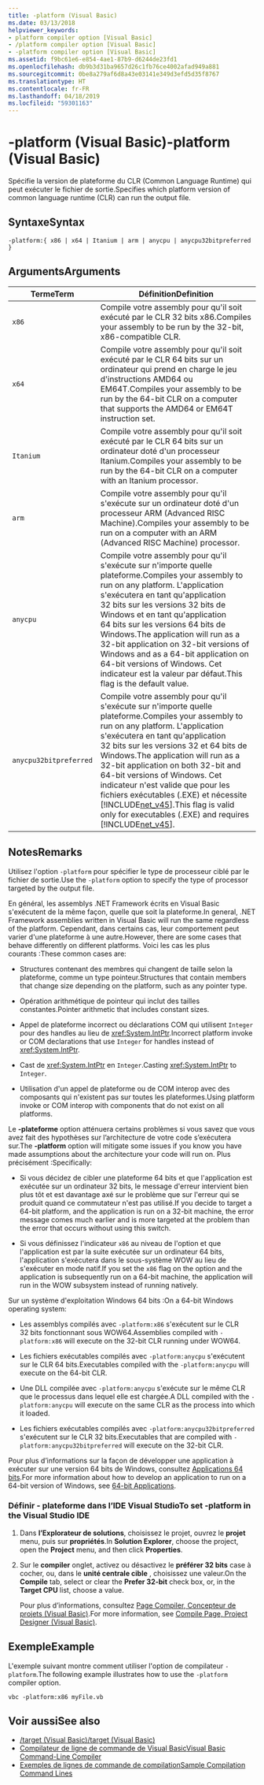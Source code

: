 ```yaml
---
title: -platform (Visual Basic)
ms.date: 03/13/2018
helpviewer_keywords:
- platform compiler option [Visual Basic]
- /platform compiler option [Visual Basic]
- -platform compiler option [Visual Basic]
ms.assetid: f9bc61e6-e854-4ae1-87b9-d6244de23fd1
ms.openlocfilehash: db9b3d31ba9657d26c1fb76ce4002afad949a881
ms.sourcegitcommit: 0be8a279af6d8a43e03141e349d3efd5d35f8767
ms.translationtype: HT
ms.contentlocale: fr-FR
ms.lasthandoff: 04/18/2019
ms.locfileid: "59301163"
---
```

# <a name="-platform-visual-basic"></a><span data-ttu-id="606f2-102">-platform (Visual Basic)</span><span class="sxs-lookup"><span data-stu-id="606f2-102">-platform (Visual Basic)</span></span>
<span data-ttu-id="606f2-103">Spécifie la version de plateforme du CLR (Common Language Runtime) qui peut exécuter le fichier de sortie.</span><span class="sxs-lookup"><span data-stu-id="606f2-103">Specifies which platform version of common language runtime (CLR) can run the output file.</span></span>  
  
## <a name="syntax"></a><span data-ttu-id="606f2-104">Syntaxe</span><span class="sxs-lookup"><span data-stu-id="606f2-104">Syntax</span></span>  
  
```  
-platform:{ x86 | x64 | Itanium | arm | anycpu | anycpu32bitpreferred }  
```  
  
## <a name="arguments"></a><span data-ttu-id="606f2-105">Arguments</span><span class="sxs-lookup"><span data-stu-id="606f2-105">Arguments</span></span>  
  
|<span data-ttu-id="606f2-106">Terme</span><span class="sxs-lookup"><span data-stu-id="606f2-106">Term</span></span>|<span data-ttu-id="606f2-107">Définition</span><span class="sxs-lookup"><span data-stu-id="606f2-107">Definition</span></span>|  
|---|---|  
|`x86`|<span data-ttu-id="606f2-108">Compile votre assembly pour qu'il soit exécuté par le CLR 32 bits x86.</span><span class="sxs-lookup"><span data-stu-id="606f2-108">Compiles your assembly to be run by the 32-bit, x86-compatible CLR.</span></span>|  
|`x64`|<span data-ttu-id="606f2-109">Compile votre assembly pour qu'il soit exécuté par le CLR 64 bits sur un ordinateur qui prend en charge le jeu d'instructions AMD64 ou EM64T.</span><span class="sxs-lookup"><span data-stu-id="606f2-109">Compiles your assembly to be run by the 64-bit CLR on a computer that supports the AMD64 or EM64T instruction set.</span></span>|  
|`Itanium`|<span data-ttu-id="606f2-110">Compile votre assembly pour qu'il soit exécuté par le CLR 64 bits sur un ordinateur doté d'un processeur Itanium.</span><span class="sxs-lookup"><span data-stu-id="606f2-110">Compiles your assembly to be run by the 64-bit CLR on a computer with an Itanium processor.</span></span>|  
|`arm`|<span data-ttu-id="606f2-111">Compile votre assembly pour qu'il s'exécute sur un ordinateur doté d'un processeur ARM (Advanced RISC Machine).</span><span class="sxs-lookup"><span data-stu-id="606f2-111">Compiles your assembly to be run on a computer with an ARM (Advanced RISC Machine) processor.</span></span>|  
|`anycpu`|<span data-ttu-id="606f2-112">Compile votre assembly pour qu'il s'exécute sur n'importe quelle plateforme.</span><span class="sxs-lookup"><span data-stu-id="606f2-112">Compiles your assembly to run on any platform.</span></span> <span data-ttu-id="606f2-113">L'application s'exécutera en tant qu'application 32 bits sur les versions 32 bits de Windows et en tant qu'application 64 bits sur les versions 64 bits de Windows.</span><span class="sxs-lookup"><span data-stu-id="606f2-113">The application will run as a 32-bit application on 32-bit versions of Windows and as a 64-bit application on 64-bit versions of Windows.</span></span> <span data-ttu-id="606f2-114">Cet indicateur est la valeur par défaut.</span><span class="sxs-lookup"><span data-stu-id="606f2-114">This flag is the default value.</span></span>|  
|`anycpu32bitpreferred`|<span data-ttu-id="606f2-115">Compile votre assembly pour qu'il s'exécute sur n'importe quelle plateforme.</span><span class="sxs-lookup"><span data-stu-id="606f2-115">Compiles your assembly to run on any platform.</span></span> <span data-ttu-id="606f2-116">L'application s'exécutera en tant qu'application 32 bits sur les versions 32 et 64 bits de Windows.</span><span class="sxs-lookup"><span data-stu-id="606f2-116">The application will run as a 32-bit application on both 32-bit and 64-bit versions of Windows.</span></span> <span data-ttu-id="606f2-117">Cet indicateur n'est valide que pour les fichiers exécutables (.EXE) et nécessite [!INCLUDE[net_v45](~/includes/net-v45-md.md)].</span><span class="sxs-lookup"><span data-stu-id="606f2-117">This flag is valid only for executables (.EXE) and requires [!INCLUDE[net_v45](~/includes/net-v45-md.md)].</span></span>|  
  
## <a name="remarks"></a><span data-ttu-id="606f2-118">Notes</span><span class="sxs-lookup"><span data-stu-id="606f2-118">Remarks</span></span>  
 <span data-ttu-id="606f2-119">Utilisez l'option `-platform` pour spécifier le type de processeur ciblé par le fichier de sortie.</span><span class="sxs-lookup"><span data-stu-id="606f2-119">Use the `-platform` option to specify the type of processor targeted by the output file.</span></span>  
  
 <span data-ttu-id="606f2-120">En général, les assemblys .NET Framework écrits en Visual Basic s'exécutent de la même façon, quelle que soit la plateforme.</span><span class="sxs-lookup"><span data-stu-id="606f2-120">In general, .NET Framework assemblies written in Visual Basic will run the same regardless of the platform.</span></span> <span data-ttu-id="606f2-121">Cependant, dans certains cas, leur comportement peut varier d'une plateforme à une autre.</span><span class="sxs-lookup"><span data-stu-id="606f2-121">However, there are some cases that behave differently on different platforms.</span></span> <span data-ttu-id="606f2-122">Voici les cas les plus courants :</span><span class="sxs-lookup"><span data-stu-id="606f2-122">These common cases are:</span></span>  
  
-   <span data-ttu-id="606f2-123">Structures contenant des membres qui changent de taille selon la plateforme, comme un type pointeur.</span><span class="sxs-lookup"><span data-stu-id="606f2-123">Structures that contain members that change size depending on the platform, such as any pointer type.</span></span>  
  
-   <span data-ttu-id="606f2-124">Opération arithmétique de pointeur qui inclut des tailles constantes.</span><span class="sxs-lookup"><span data-stu-id="606f2-124">Pointer arithmetic that includes constant sizes.</span></span>  
  
-   <span data-ttu-id="606f2-125">Appel de plateforme incorrect ou déclarations COM qui utilisent `Integer` pour des handles au lieu de <xref:System.IntPtr>.</span><span class="sxs-lookup"><span data-stu-id="606f2-125">Incorrect platform invoke or COM declarations that use `Integer` for handles instead of <xref:System.IntPtr>.</span></span>  
  
-   <span data-ttu-id="606f2-126">Cast de <xref:System.IntPtr> en `Integer`.</span><span class="sxs-lookup"><span data-stu-id="606f2-126">Casting <xref:System.IntPtr> to `Integer`.</span></span>  
  
-   <span data-ttu-id="606f2-127">Utilisation d'un appel de plateforme ou de COM interop avec des composants qui n'existent pas sur toutes les plateformes.</span><span class="sxs-lookup"><span data-stu-id="606f2-127">Using platform invoke or COM interop with components that do not exist on all platforms.</span></span>  
  
 <span data-ttu-id="606f2-128">Le **-plateforme** option atténuera certains problèmes si vous savez que vous avez fait des hypothèses sur l’architecture de votre code s’exécutera sur.</span><span class="sxs-lookup"><span data-stu-id="606f2-128">The **-platform** option will mitigate some issues if you know you have made assumptions about the architecture your code will run on.</span></span> <span data-ttu-id="606f2-129">Plus précisément :</span><span class="sxs-lookup"><span data-stu-id="606f2-129">Specifically:</span></span>  
  
-   <span data-ttu-id="606f2-130">Si vous décidez de cibler une plateforme 64 bits et que l'application est exécutée sur un ordinateur 32 bits, le message d'erreur intervient bien plus tôt et est davantage axé sur le problème que sur l'erreur qui se produit quand ce commutateur n'est pas utilisé.</span><span class="sxs-lookup"><span data-stu-id="606f2-130">If you decide to target a 64-bit platform, and the application is run on a 32-bit machine, the error message comes much earlier and is more targeted at the problem than the error that occurs without using this switch.</span></span>  
  
-   <span data-ttu-id="606f2-131">Si vous définissez l'indicateur `x86` au niveau de l'option et que l'application est par la suite exécutée sur un ordinateur 64 bits, l'application s'exécutera dans le sous-système WOW au lieu de s'exécuter en mode natif.</span><span class="sxs-lookup"><span data-stu-id="606f2-131">If you set the `x86` flag on the option and the application is subsequently run on a 64-bit machine, the application will run in the WOW subsystem instead of running natively.</span></span>  
  
 <span data-ttu-id="606f2-132">Sur un système d'exploitation Windows 64 bits :</span><span class="sxs-lookup"><span data-stu-id="606f2-132">On a 64-bit Windows operating system:</span></span>  
  
-   <span data-ttu-id="606f2-133">Les assemblys compilés avec `-platform:x86` s'exécutent sur le CLR 32 bits fonctionnant sous WOW64.</span><span class="sxs-lookup"><span data-stu-id="606f2-133">Assemblies compiled with `-platform:x86` will execute on the 32-bit CLR running under WOW64.</span></span>  
  
-   <span data-ttu-id="606f2-134">Les fichiers exécutables compilés avec `-platform:anycpu` s'exécutent sur le CLR 64 bits.</span><span class="sxs-lookup"><span data-stu-id="606f2-134">Executables compiled with the `-platform:anycpu` will execute on the 64-bit CLR.</span></span>  
  
-   <span data-ttu-id="606f2-135">Une DLL compilée avec `-platform:anycpu` s'exécute sur le même CLR que le processus dans lequel elle est chargée.</span><span class="sxs-lookup"><span data-stu-id="606f2-135">A DLL compiled with the `-platform:anycpu` will execute on the same CLR as the process into which it loaded.</span></span>  
  
-   <span data-ttu-id="606f2-136">Les fichiers exécutables compilés avec `-platform:anycpu32bitpreferred` s'exécutent sur le CLR 32 bits.</span><span class="sxs-lookup"><span data-stu-id="606f2-136">Executables that are compiled with `-platform:anycpu32bitpreferred` will execute on the 32-bit CLR.</span></span>  
  
 <span data-ttu-id="606f2-137">Pour plus d’informations sur la façon de développer une application à exécuter sur une version 64 bits de Windows, consultez [Applications 64 bits](../../../framework/64-bit-apps.md).</span><span class="sxs-lookup"><span data-stu-id="606f2-137">For more information about how to develop an application to run on a 64-bit version of Windows, see [64-bit Applications](../../../framework/64-bit-apps.md).</span></span>  
  
### <a name="to-set--platform-in-the-visual-studio-ide"></a><span data-ttu-id="606f2-138">Définir - plateforme dans l’IDE Visual Studio</span><span class="sxs-lookup"><span data-stu-id="606f2-138">To set -platform in the Visual Studio IDE</span></span>  
  
1. <span data-ttu-id="606f2-139">Dans **l’Explorateur de solutions**, choisissez le projet, ouvrez le **projet** menu, puis sur **propriétés**.</span><span class="sxs-lookup"><span data-stu-id="606f2-139">In **Solution Explorer**, choose the project, open the **Project** menu, and then click **Properties**.</span></span>  
  
2. <span data-ttu-id="606f2-140">Sur le **compiler** onglet, activez ou désactivez le **préférer 32 bits** case à cocher, ou, dans le **unité centrale cible** , choisissez une valeur.</span><span class="sxs-lookup"><span data-stu-id="606f2-140">On the **Compile** tab, select or clear the **Prefer 32-bit** check box, or, in the **Target CPU** list, choose a value.</span></span>  
  
     <span data-ttu-id="606f2-141">Pour plus d’informations, consultez [Page Compiler, Concepteur de projets (Visual Basic)](/visualstudio/ide/reference/compile-page-project-designer-visual-basic).</span><span class="sxs-lookup"><span data-stu-id="606f2-141">For more information, see [Compile Page, Project Designer (Visual Basic)](/visualstudio/ide/reference/compile-page-project-designer-visual-basic).</span></span>  
  
## <a name="example"></a><span data-ttu-id="606f2-142">Exemple</span><span class="sxs-lookup"><span data-stu-id="606f2-142">Example</span></span>  
 <span data-ttu-id="606f2-143">L'exemple suivant montre comment utiliser l'option de compilateur `-platform`.</span><span class="sxs-lookup"><span data-stu-id="606f2-143">The following example illustrates how to use the `-platform` compiler option.</span></span>  
  
```console
vbc -platform:x86 myFile.vb  
```  
  
## <a name="see-also"></a><span data-ttu-id="606f2-144">Voir aussi</span><span class="sxs-lookup"><span data-stu-id="606f2-144">See also</span></span>

- [<span data-ttu-id="606f2-145">/target (Visual Basic)</span><span class="sxs-lookup"><span data-stu-id="606f2-145">/target (Visual Basic)</span></span>](target.md)
- [<span data-ttu-id="606f2-146">Compilateur de ligne de commande de Visual Basic</span><span class="sxs-lookup"><span data-stu-id="606f2-146">Visual Basic Command-Line Compiler</span></span>](index.md)
- [<span data-ttu-id="606f2-147">Exemples de lignes de commande de compilation</span><span class="sxs-lookup"><span data-stu-id="606f2-147">Sample Compilation Command Lines</span></span>](sample-compilation-command-lines.md)

